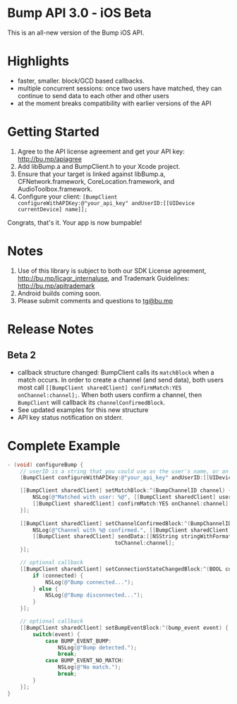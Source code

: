 Bump API 3.0 - iOS Beta
=======================

This is an all-new version of the Bump iOS API. 

Highlights
==========

* faster, smaller. block/GCD based callbacks.
* multiple concurrent sessions: once two users have matched, they can continue to send data to each other and other users
* at the moment breaks compatibility with earlier versions of the API

Getting Started
=======

1. Agree to the API license agreement and get your API key: http://bu.mp/apiagree
1. Add libBump.a and BumpClient.h to your Xcode project.
1. Ensure that your target is linked against libBump.a, CFNetwork.framework, CoreLocation.framework, and AudioToolbox.framework.
1. Configure your client:
    `[BumpClient configureWithAPIKey:@"your_api_key" andUserID:[[UIDevice currentDevice] name]];`

Congrats, that's it.  Your app is now bumpable!

Notes
=====

1. Use of this library is subject to both our SDK License agreement, http://bu.mp/licagr_internaluse, and Trademark Guidelines: http://bu.mp/apitrademark
1. Android builds coming soon.
1. Please submit comments and questions to tg@bu.mp

Release Notes
=============

Beta 2
------
* callback structure changed: BumpClient calls its `matchBlock` when a match occurs.  In order to create a channel (and send data), both users most call `[[BumpClient sharedClient] confirmMatch:YES onChannel:channel];`. When both users confirm a channel, then `BumpClient` will callback its `channelConfirmedBlock`.
* See updated examples for this new structure
* API key status notification on stderr.

Complete Example
================

```Objective-C
- (void) configureBump {
    // userID is a string that you could use as the user's name, or an ID that is semantic within your environment
    [BumpClient configureWithAPIKey:@"your_api_key" andUserID:[[UIDevice currentDevice] name]];

    [[BumpClient sharedClient] setMatchBlock:^(BumpChannelID channel) { 
		NSLog(@"Matched with user: %@", [[BumpClient sharedClient] userIDForChannel:channel]); 
		[[BumpClient sharedClient] confirmMatch:YES onChannel:channel];
    }];
    
    [[BumpClient sharedClient] setChannelConfirmedBlock:^(BumpChannelID channel) {
		NSLog(@"Channel with %@ confirmed.", [[BumpClient sharedClient] userIDForChannel:channel]);
		[[BumpClient sharedClient] sendData:[[NSString stringWithFormat:@"Hello, world!"] dataUsingEncoding:NSUTF8StringEncoding]
                                  toChannel:channel];
    }];

    // optional callback
    [[BumpClient sharedClient] setConnectionStateChangedBlock:^(BOOL connected) {
		if (connected) {
			NSLog(@"Bump connected...");
		} else {
			NSLog(@"Bump disconnected...");
		}
    }];

    // optional callback
    [[BumpClient sharedClient] setBumpEventBlock:^(bump_event event) {
		switch(event) {
		    case BUMP_EVENT_BUMP:
				NSLog(@"Bump detected.");
				break;
		    case BUMP_EVENT_NO_MATCH:
				NSLog(@"No match.");
				break;
		}
    }];
} 
```
